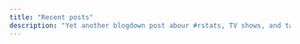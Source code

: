 ```yaml
---
title: "Recent posts"
description: "Yet another blogdown post abour #rstats, TV shows, and tangential nerdery"
---
```


